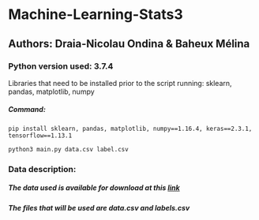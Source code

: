 # Machine-Learning-Stats3
## Authors: Draia-Nicolau Ondina & Baheux Mélina

### Python version used: 3.7.4 

Libraries that need to be installed prior to the script running: sklearn, pandas, matplotlib, numpy
##### Command: 
```
pip install sklearn, pandas, matplotlib, numpy==1.16.4, keras==2.3.1, tensorflow==1.13.1

python3 main.py data.csv label.csv
```

### Data description: 
##### The data used is available for download at this [link](https://archive.ics.uci.edu/ml/datasets/gene+expression+cancer+RNA-Seq)
##### The files that will be used are data.csv and labels.csv
